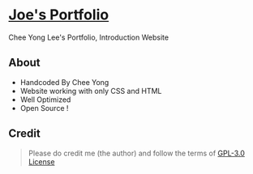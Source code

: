 # [Joe's Portfolio](https://joe.js.org)
Chee Yong Lee's Portfolio, Introduction Website

## About
- Handcoded By Chee Yong
- Website working with only CSS and HTML 
- Well Optimized 
- Open Source !

## Credit
> Please do credit me (the author) and follow the terms of [GPL-3.0 License](./LICENSE)

